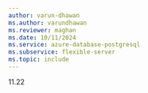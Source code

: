 ```yaml
---
author: varun-dhawan
ms.author: varundhawan
ms.reviewer: maghan
ms.date: 10/11/2024
ms.service: azure-database-postgresql
ms.subservice: flexible-server
ms.topic: include
---
```

11.22

